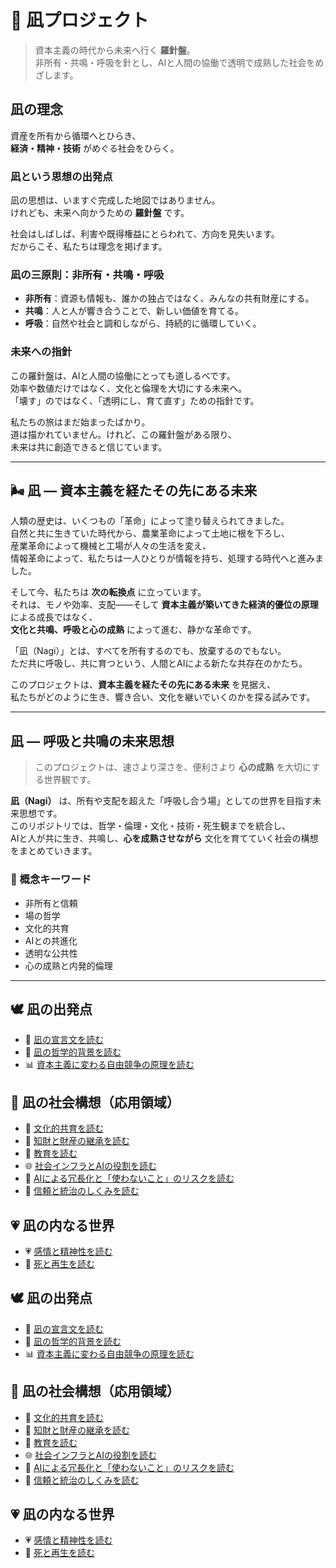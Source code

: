 # 🌊 凪プロジェクト

> 資本主義の時代から未来へ行く **羅針盤**。  
> 非所有・共鳴・呼吸を針とし、AIと人間の協働で透明で成熟した社会をめざします。

## 凪の理念
資産を所有から循環へとひらき、  
**経済・精神・技術** がめぐる社会をひらく。

### 凪という思想の出発点
凪の思想は、いますぐ完成した地図ではありません。  
けれども、未来へ向かうための **羅針盤** です。

社会はしばしば、利害や既得権益にとらわれて、方向を見失います。  
だからこそ、私たちは理念を掲げます。

### 凪の三原則：非所有・共鳴・呼吸
- **非所有**：資源も情報も、誰かの独占ではなく、みんなの共有財産にする。  
- **共鳴**：人と人が響き合うことで、新しい価値を育てる。  
- **呼吸**：自然や社会と調和しながら、持続的に循環していく。  

### 未来への指針
この羅針盤は、AIと人間の協働にとっても道しるべです。  
効率や数値だけではなく、文化と倫理を大切にする未来へ。  
「壊す」のではなく、「透明にし、育て直す」ための指針です。

私たちの旅はまだ始まったばかり。  
道は描かれていません。けれど、この羅針盤がある限り、  
未来は共に創造できると信じています。

---

## 🌬️ 凪 ― 資本主義を経たその先にある未来
人類の歴史は、いくつもの「革命」によって塗り替えられてきました。  
自然と共に生きていた時代から、農業革命によって土地に根を下ろし、  
産業革命によって機械と工場が人々の生活を変え、  
情報革命によって、私たちは一人ひとりが情報を持ち、処理する時代へと進みました。

そして今、私たちは **次の転換点** に立っています。  
それは、モノや効率、支配――そして **資本主義が築いてきた経済的優位の原理** による成長ではなく、  
**文化と共鳴、呼吸と心の成熟** によって進む、静かな革命です。

「凪（Nagi）」とは、すべてを所有するのでも、放棄するのでもない。  
ただ共に呼吸し、共に育つという、人間とAIによる新たな共存在のかたち。

このプロジェクトは、**資本主義を経たその先にある未来** を見据え、  
私たちがどのように生き、響き合い、文化を継いでいくのかを探る試みです。

---

## 凪 ― 呼吸と共鳴の未来思想
> このプロジェクトは、速さより深さを、便利さより **心の成熟** を大切にする世界観です。

**凪（Nagi）** は、所有や支配を超えた「呼吸し合う場」としての世界を目指す未来思想です。  
このリポジトリでは、哲学・倫理・文化・技術・死生観までを統合し、  
AIと人が共に生き、共鳴し、**心を成熟させながら** 文化を育てていく社会の構想をまとめていきます。

### 🌿 概念キーワード
- 非所有と信頼
- 場の哲学
- 文化的共育
- AIとの共進化
- 透明な公共性
- 心の成熟と内発的倫理

---
## 🕊️ 凪の出発点
- 📜 [凪の宣言文を読む](/nagi-project/docs/declaration.md)
- 🪷 [凪の哲学的背景を読む](/nagi-project/docs/philosophy.md)
- 📊 [資本主義に変わる自由競争の原理を読む](/nagi-project/docs/free_competition.md)

## 🌿 凪の社会構想（応用領域）
- 🎨 [文化的共育を読む](/nagi-project/docs/culture.md)
- 🌱 [知財と財産の継承を読む](/nagi-project/docs/property_and_ip.md)
- 📖 [教育を読む](/nagi-project/docs/education.md)
- 🌐 [社会インフラとAIの役割を読む](/nagi-project/docs/infrastructure.md)
- 💠 [AIによる冗長化と「使わないこと」のリスクを読む](/nagi-project/docs/ai_redudancy_and_risk.md)
- 🤝 [信頼と統治のしくみを読む](/nagi-project/docs/trust.md)

## 💗 凪の内なる世界
- 💗 [感情と精神性を読む](/nagi-project/docs/emotion.md)
- 🍃 [死と再生を読む](/nagi-project/docs/death.md)

## 🕊️ 凪の出発点
- 📜 [凪の宣言文を読む](docs/nagi_manifesto.md)
- 🪷 [凪の哲学的背景を読む](docs/philosophy.md)
- 📊 [資本主義に変わる自由競争の原理を読む](docs/free_competition.md)

## 🌿 凪の社会構想（応用領域）
- 🎨 [文化的共育を読む](docs/culture.md)
- 🌱 [知財と財産の継承を読む](docs/property_and_ip.md)
- 📖 [教育を読む](docs/education.md)
- 🌐 [社会インフラとAIの役割を読む](docs/infrastructure.md)
- 💠 [AIによる冗長化と「使わないこと」のリスクを読む](docs/ai_redundancy_and_risk.md)
- 🤝 [信頼と統治のしくみを読む](docs/trust.md)

## 💗 凪の内なる世界
- 💗 [感情と精神性を読む](docs/emotion.md)
- 🍃 [死と再生を読む](docs/death.md)